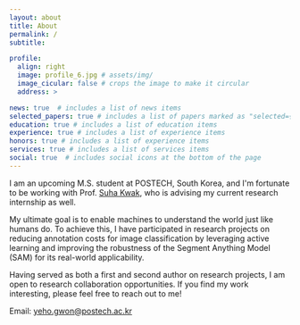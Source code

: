 ```yaml
---
layout: about
title: About
permalink: /
subtitle: 

profile:
  align: right
  image: profile_6.jpg # assets/img/
  image_cicular: false # crops the image to make it circular
  address: > 

news: true  # includes a list of news items
selected_papers: true # includes a list of papers marked as "selected={true}"
education: true # includes a list of education items
experience: true # includes a list of experience items
honors: true # includes a list of experience items
services: true # includes a list of services items
social: true  # includes social icons at the bottom of the page
---
```


I am an upcoming M.S. student at POSTECH, South Korea, and I'm fortunate to be working with Prof. [Suha Kwak](https://suhakwak.github.io/), who is advising my current research internship as well.

My ultimate goal is to enable machines to understand the world just like humans do. To achieve this, I have participated in research projects on reducing annotation costs for image classification by leveraging active learning and improving the robustness of the Segment Anything Model (SAM) for its real-world applicability.

Having served as both a first and second author on research projects, I am open to research collaboration opportunities. If you find my work interesting, please feel free to reach out to me!

Email: [yeho.gwon@postech.ac.kr](mailto:yeho.gwon@postech.ac.kr)

